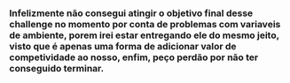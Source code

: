 ### Infelizmente não consegui atingir o objetivo final desse challenge no momento por conta de problemas com variaveis de ambiente, porem irei estar entregando ele do mesmo jeito, visto que é apenas uma forma de adicionar valor de competividade ao nosso, enfim, peço perdão por não ter conseguido terminar.

